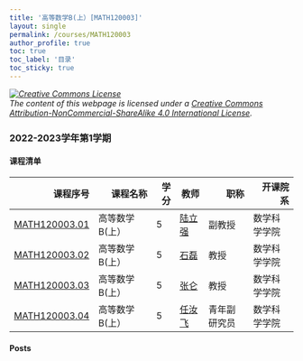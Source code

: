 ```yaml
---
title: '高等数学B(上）[MATH120003]'
layout: single
permalink: /courses/MATH120003
author_profile: true
toc: true
toc_label: '目录'
toc_sticky: true
---
```



<div class='notice--warning'>
	<p><i><a rel='license' href='http://creativecommons.org/licenses/by-nc-sa/4.0/'><img alt='Creative Commons License' style='border-width:0' src='https://i.creativecommons.org/l/by-nc-sa/4.0/88x31.png' /></a><br /> The content of this webpage is licensed under a <a rel='license' href='http://creativecommons.org/licenses/by-nc-sa/4.0/'>Creative Commons Attribution-NonCommercial-ShareAlike 4.0 International License</a>.</i></p>
</div>

### 2022-2023学年第1学期


#### 课程清单

<div style='text-align: center;' id='MATH120003_2223F'> <table id='MATH120003_2223F_table'>
  <thead>
    <tr style="text-align: right;">
      <th>课程序号</th>
      <th>课程名称</th>
      <th>学分</th>
      <th>教师</th>
      <th>职称</th>
      <th>开课院系</th>
    </tr>
  </thead>
  <tbody>
    <tr>
      <td><a href='https://fdu-math.github.io/courses/class-id/MATH120003-01'>MATH120003.01</a></td>
      <td>高等数学B(上）</td>
      <td>5</td>
      <td><a href='https://fdu-math.github.io/teachers/陆立强'>陆立强</a></td>
      <td>副教授</td>
      <td>数学科学学院</td>
    </tr>
    <tr>
      <td><a href='https://fdu-math.github.io/courses/class-id/MATH120003-02'>MATH120003.02</a></td>
      <td>高等数学B(上）</td>
      <td>5</td>
      <td><a href='https://fdu-math.github.io/teachers/石磊'>石磊</a></td>
      <td>教授</td>
      <td>数学科学学院</td>
    </tr>
    <tr>
      <td><a href='https://fdu-math.github.io/courses/class-id/MATH120003-03'>MATH120003.03</a></td>
      <td>高等数学B(上）</td>
      <td>5</td>
      <td><a href='https://fdu-math.github.io/teachers/张仑'>张仑</a></td>
      <td>教授</td>
      <td>数学科学学院</td>
    </tr>
    <tr>
      <td><a href='https://fdu-math.github.io/courses/class-id/MATH120003-04'>MATH120003.04</a></td>
      <td>高等数学B(上）</td>
      <td>5</td>
      <td><a href='https://fdu-math.github.io/teachers/任汝飞'>任汝飞</a></td>
      <td>青年副研究员</td>
      <td>数学科学学院</td>
    </tr>
  </tbody>
</table></div>

#### Posts

